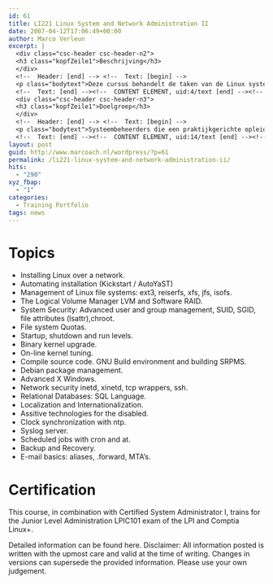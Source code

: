 ```yaml
---
id: 61
title: LI221 Linux System and Network Administration II
date: 2007-04-12T17:06:49+00:00
author: Marco Verleun
excerpt: |
  <div class="csc-header csc-header-n2">
  <h3 class="kopfZeile1">Beschrijving</h3>
  </div>
  <!--  Header: [end] --> <!--  Text: [begin] -->
  <p class="bodytext">Deze cursus behandelt de taken van de Linux systeembeheerder. Deze cursus is geschikt voor een programma dat opleidt voor de LPI certificatie op Junior level Linux Professional LPIC1 niveau.</p>
  <!--  Text: [end] --><!--  CONTENT ELEMENT, uid:4/text [end] --><!--  CONTENT ELEMENT, uid:5/text [begin] --> <!--  Header: [begin] -->
  <div class="csc-header csc-header-n3">
  <h3 class="kopfZeile1">Doelgroep</h3>
  </div>
  <!--  Header: [end] --> <!--  Text: [begin] -->
  <p class="bodytext">Systeembeheerders die een praktijkgerichte opleiding zoeken die past in een traject dat opleidt voor certificatie. Deze cursus is ook geschikt voor gebruikers die een gedegen kennis in Linux systeembeheer willen opdoen.</p>
  <!--  Text: [end] --><!--  CONTENT ELEMENT, uid:14/text [end] --><!--  CONTENT ELEMENT, uid:4/text [begin] --> <!--  Header: [begin] -->
layout: post
guid: http://www.marcoach.nl/wordpress/?p=61
permalink: /li221-linux-system-and-network-administration-ii/
hits:
  - "290"
xyz_fbap:
  - "1"
categories:
  - Training Portfolio
tags: news
---
```

<div class="csc-header csc-header-n4">
  <h1 class="kopfZeile1">
    Topics
  </h1>
</div>

<!--  Header: [end] -->

<!--  Text: [begin] -->

  * Installing Linux over a network.
  * Automating installation (Kickstart / AutoYaST)
  * Management of Linux file systems: ext3, reiserfs, xfs, jfs, isofs.
  * The Logical Volume Manager LVM and Software RAID.
  * System Security: Advanced user and group management, SUID, SGID, file attributes (lsattr),chroot.
  * File system Quotas.
  * Startup, shutdown and run levels.
  * Binary kernel upgrade.
  * On-line kernel tuning.
  * Compile source code. GNU Build environment and building SRPMS.
  * Debian package management.
  * Advanced X Windows.
  * Network security inetd, xinetd, tcp wrappers, ssh.
  * Relational Databases: SQL Language.
  * Localization and Internationalization.
  * Assitive technologies for the disabled.
  * Clock synchronization with ntp.
  * Syslog server.
  * Scheduled jobs with cron and at.
  * Backup and Recovery.
  * E-mail basics: aliases, .forward, MTA&#8217;s.

# Certification

This course, in combination with Certified System Administrator I, trains for the Junior Level Administration LPIC101 exam of the LPI and Comptia Linux+.

Detailed information can be found here. Disclaimer: All information posted is written with the upmost care and valid at the time of writing. Changes in versions can supersede the provided information. Please use your own judgement.

